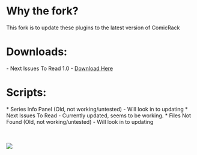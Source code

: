 <h1>Why the fork?</h1>
	This fork is to update these plugins to the latest version of ComicRack

<h1>Downloads:</h1>
  - Next Issues To Read 1.0 - <a href='https://1drv.ms/u/s!Avm6om1lVTFUif0guvY5t4eOfY4ggg'>Download Here</a>

<h1>Scripts:</h1>
  * Series Info Panel (Old, not working/untested) - Will look in to updating
  * Next Issues To Read - Currently updated, seems to be working.
  * Files Not Found (Old, not working/untested) - Will look in to updating




<br>
<br>
<br>

<a href='https://www.paypal.com/cgi-bin/webscr?cmd=_donations&business=7E6JWPNVGWJ4Q&lc=BR&item_name=pescuma&currency_code=USD&bn=PP%2dDonationsBF%3abtn_donate_LG%2egif%3aNonHosted'><img src='https://www.paypal.com/en_US/i/btn/btn_donate_LG.gif' /></a>